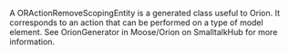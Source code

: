 A ORActionRemoveScopingEntity is a generated class useful to Orion. It corresponds to an action that can be performed on a type of model element. See OrionGenerator in Moose/Orion on SmalltalkHub for more information.